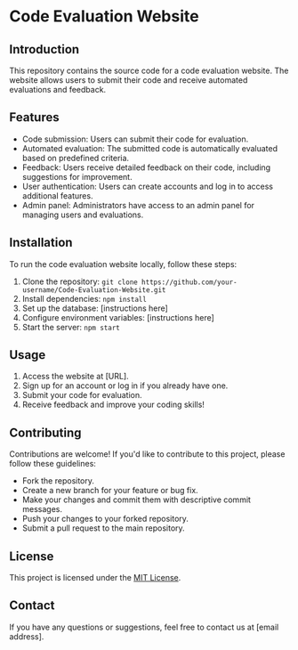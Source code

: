 # Code Evaluation Website

## Introduction
This repository contains the source code for a code evaluation website. The website allows users to submit their code and receive automated evaluations and feedback.

## Features
- Code submission: Users can submit their code for evaluation.
- Automated evaluation: The submitted code is automatically evaluated based on predefined criteria.
- Feedback: Users receive detailed feedback on their code, including suggestions for improvement.
- User authentication: Users can create accounts and log in to access additional features.
- Admin panel: Administrators have access to an admin panel for managing users and evaluations.

## Installation
To run the code evaluation website locally, follow these steps:

1. Clone the repository: `git clone https://github.com/your-username/Code-Evaluation-Website.git`
2. Install dependencies: `npm install`
3. Set up the database: [instructions here]
4. Configure environment variables: [instructions here]
5. Start the server: `npm start`

## Usage
1. Access the website at [URL].
2. Sign up for an account or log in if you already have one.
3. Submit your code for evaluation.
4. Receive feedback and improve your coding skills!

## Contributing
Contributions are welcome! If you'd like to contribute to this project, please follow these guidelines:
- Fork the repository.
- Create a new branch for your feature or bug fix.
- Make your changes and commit them with descriptive commit messages.
- Push your changes to your forked repository.
- Submit a pull request to the main repository.

## License
This project is licensed under the [MIT License](LICENSE).

## Contact
If you have any questions or suggestions, feel free to contact us at [email address].

